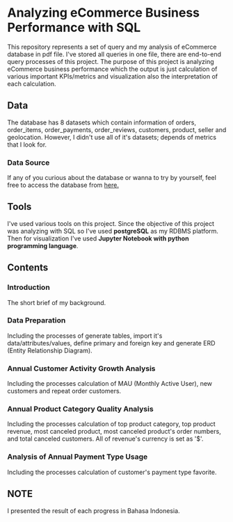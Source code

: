# Analyzing eCommerce Business Performance with SQL
This repository represents a set of query and my analysis of eCommerce database in pdf file. I've stored all queries in one file, there are end-to-end query processes of this project. The purpose of this project is analyzing eCommerce business performance which the output is just calculation of various important KPIs/metrics and visualization also the interpretation of each calculation.
## Data
The database has 8 datasets which contain information of orders, order_items, order_payments, order_reviews, customers, product, seller and geolocation. However, I didn't use all of it's datasets; depends of metrics that I look for. 
### Data Source
If any of you curious about the database or wanna to try by yourself, feel free to access the database from [here.](https://drive.google.com/file/d/1kTAm3Va5oIaW2WazncRuVtgJkQhPELCx/view?usp=sharing)
## Tools
I've used various tools on this project. Since the objective of this project was analyzing with SQL so I've used **postgreSQL** as my RDBMS platform. Then for visualization I've used **Jupyter Notebook with python programming language**.
## Contents
### **Introduction**
The short brief of my background.
### **Data Preparation**
Including the processes of generate tables, import it's data/attributes/values, define primary and foreign key and generate ERD (Entity Relationship Diagram).
### **Annual Customer Activity Growth Analysis**
Including the processes calculation of MAU (Monthly Active User), new customers and repeat order customers.
### **Annual Product Category Quality Analysis**
Including the processes calculation of top product category, top product revenue, most canceled product, most canceled product's order numbers, and total canceled customers. All of revenue's currency is set as '$'.
### **Analysis of Annual Payment Type Usage**
Including the processes calculation of customer's payment type favorite.
## NOTE
I presented the result of each progress in Bahasa Indonesia.
